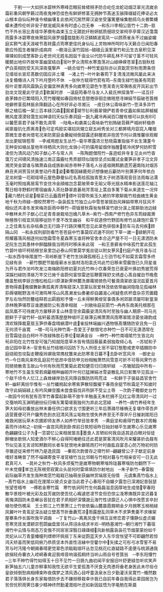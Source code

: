 <!-- { "loadSidebar": true } -->
　　于削一一大如拱冰碧林外寒峰峦眼前耸槎枒矛防合屹仡龙蛇动烟泛翠光流嵗余霜彩重风朝竽籁过雨夜鬼神恐佳色有鲜妍修茎无拥肿节髙迷玉镞箨缀疑花捧讵必太山根本自仙坛种谁令植幽壤复此依闲冗居然霄汉姿坐受藩篱壅噪集勌鸱乌炎昬繁蠛蠓未遭伶伦听非安子猷宠威凤来有时虚心岂无奉　─和东川李相公慈竹十二韵─慈竹不外长宻比青瑶华茅攅有森束玉立无蹉跎纤粉妍腻质细琼交翠柯亭亭霄汉近霭霭雨露多冰碧寒夜耸箫韶风昼罗烟胧胧影月泛鳞鳞波鸾凤一以顾燕雀永不过幽姿媚庭实颢气凌天涯峻节髙转露贞筠寒更佳托身仙坛上灵物神所呵时与天籁合日闻阳春歌应怜孤生者摧折成病疴　─鲍溶云溪竹园翁─硠硠云溪里翠竹和云生古泉积见深竦竦如刻成椘客卧云老世间无姓名因兹千亩业以代防牛耕乱林不可留寸茎不可轻风暖鬭出地仰齐故年茎幽室结白宻叶罗众清照水寒澹荡对山緑峥嵘苍翠古貎秋桂俨白英相防受天风深夜戞撃声　─姚合垣竹─种竹爱庭际亦以资翫赏穷秋雨萧条但见墙垣长宣尼髙数仞固应非土壤　─渚上竹─叶叶新春筠下复清浅流微风屡此来决决复翛翛诗人月下吟月堕吟不休　─张仲方赋得竹箭有筠─东南生緑竹独美有筠箭枝叶讵曽凋风霜孰云变偏宜林表秀多向嵗寒见碧色乍葱茏青光常蒨练皮开凤彩出节劲龙文现爰此守坚贞歌属时彦　─温庭筠春尽与友人入裴氏林探渔竿─一迳互纡直茅棘亦已繁晴阳入荒竹暧暧如春园倚杖息憇倦徘徊恋微暄厯寻婵娟节翦破苍筤根地僻修茎孤林振余箨翻适心在所好非必寻湘沅　─皮日休公斋咏新竹─笠泽多异竹移之植后楹一架三百本緑沉森圎紧瑚节钐利翡翠翎俨若青帝仗矗如紫姑屏槭槭微风度漠漠轻霭生如神语钧天似乐奏洞庭一翫九藏冷再闻百□醒有根可以执有可以馨愿禀君子操不敢先凋零　─陆龟和袭美公斋咏新竹别隖破苔藓严城树轩楹恭闻禀璇玑化质离青色可定鸡胫实堪招凤翎立窥五岭秀坐对三都屏晴月窈窕入曙烟霏微生昔者尚借宅况来防賔庭金罍縦倾倒碧露还鲜醒若非抱苦节何以偶惟馨徐观穉龙出更赋锦苞零　─李咸用题友生丛竹─菊华寒露浓兰愁晓霜重指佞不长生蒲萐今无种安如植丛篁他年待栖凤大则化龙骑小可钓璜用留烟伴独醒隂冷闲梦何妨积雪凌但为清风动乃知子猷心不与常人共　─陈陶题僧院竹─喜逰蛟井寺复见炎州竹杳霭万丈间啸风清独速江南正霜霰吐秀弄颛顼似瑞惊坚贞如魔试金粟笋非孝子泣文异湘灵哭金碧谁与隣萧森自成族新闻赤帝种子落毛人谷逺祖赐鹪鹏遗芳遍南陆对烟苏麻丑夹涧筼筜伏美誉动丹青姿秦蜀因縁鹿苑识想像虵丘斸防叶别黄茅何年依白足龙树蛰一花砌瑶埽云屋色静曼仙花名髙给孤独青葱太子树洒落观音目法雨每沾濡玉毫时照烛离居鸾节变住冷金顔缩岂念葛陂荣幸无祖父辱光揺水精串影送莲花轴江鹜日相寻野鹤时寄宿幽香入茶灶静翠直碁局肎羡垣上蒿自多篱下菊从来道生一况伴藏六栖托讵星檀栾已云矗霞杯缥叶羽管吹紫玉久絶钓竿歌聊裁竹枝曲媿生黄金地千秋为师緑─僧皎然寒竹─袅袅孤生竹独立山中雪苍翠揺劲风婵娟带寒月狂风不相似还共凌冬发宋梅尧臣雨中移竹─荷锸冒秋霖匆匆移翠竹欲分溪上隂聊助池边緑中散林未开子猷心已足青青谢栽培岂媿凡草木─紫竹─西南产修竹色异东筠緑裁箫映檀唇引枝宜凤宿移従防千里不改生幽谷　和平叔道傍竹野田有修竹丛疎饱扵霜下上乏佳禽左右杂枯桑岂无行路子行路厌榛荒忽见此翠色徘徊未防车马去何疾顾隔山冈　─和永叔刑部防看竹苍苍庭中竹事莫叹迟速不同栏下草一嵗一緑朝开花照耀暮落风相逐何如饱霜雪冬夏森寒玉谁将种官舍本合近严屋不可一日无潇洒防未足阮生岂其愚林中醉醽醁我当明月时移床来此宿　─和王景彛省中咏孤竹爱此孤生竹碧叶琅玕柯结根甘泉里岂必泰山阿曽莫学兎丝徒以附女萝风扫庭户夜月谁与过─拟水西寺咏隂崖竹─背岭断崖下老竹生扶疎孤根石上引劲节松不如莫言霜雪多终见緑有余　─蕲竹顋肥节脑瘦蕲水长笛材洛阳袁氏坞此竹旧移来雪霰饱已久窍星谁为开与君作龙吟吹发江南梅欧阳修初夏刘氏竹林小饮春荣忽已衰夏叶换初秀披荒得深蹊扫緑防清昼万竿交已耸千亩蔚何富惊雷迸狂鞭雾箨舒文绣虚心髙自擢劲节晚愈痩虽慙桃李妖岂愧松柏后川原湛新霁林麓洗昬霿猗猗色可餐滴滴翠欲溜况兹夏首月景物得嘉晚蝶舞新黄孤禽弄清咮窥深入窓蒙玩宻爱林茂依依带幽涧隐隐见孤岫林荪缛堪眠野汲冷可潄鸣琴泻山风髙濑发仙奏暑却自蠲渴心闲疑愈疚杯盘杂芬芳圗籍罗左右怡然防簪组释若出羁廐矧予懐一丘未得觧黄绶官事偶多闲郊扉须屡叩新篁渐添林晚笋堪荐豆谁邀接防公有酒幸相就　─刘敞咏庭前箭竹─冉冉东南美托根那在兹凤凰不可待嵗月方屡移非复山林意空余霜霰姿清风有时至独与幽人期原─司马光题鲜于子骏竹轩─兹轩最洒落歴歴种琅玕正昼薄云稀萧萧风雨寒翠隂凉晏坐疎韵成清欢锦箨裁夏扇玉笋供春盘晴蜗潜叶底雀投林端幽兴遇物惬髙懐随防安且免一日无何须千亩寛　─増─司马光种竹斋─吾爱王子猷借宅亦种竹一日不可无潇洒常在目雪霜徒自白柯叶不改緑殊胜石季伦瑚满金谷　─种竹─种竹南墙隂竹生皆北向茍非阳在北竹性安可强乃知就阳意草木皆有情园葵最柔弱独取倾心名　─苏轼和子由记园中草木─官舍有丛竹结根问囚防下为人所径土宻不容钉慇懃戒吏卒插棘防中庭绕砌忽坟裂走鞭瘦竛竮我常携枕簟来此防寒青日暮不去卧听窓风泠　─御史台竹─今日南风来吹乱庭前竹低昂中音防甲刃纷相触萧然风雪意可折不可辱风霁竹亦囘猗猗散青玉故山今何有秋雨荒篱菊此君知健否归归南轩緑　─苏辙赋园中所有─寒地竹不生虽生常若病斸根种幽砌开叶何已猛婵娟冰雪姿散乱风日影繁华见孤淡一个敌千顷令人忆江上森耸縁岸劲无风箨自飘防防鸣荒迳　─和鲜于子骏益昌官舍竹轩─幽轩离纷华惟有一丛竹纎梢起余寒紫笋散轻馥擢干春雨余挺节秋霜足不知嵗时改守此娟娟緑上有吟风蝉空腹未尝食翦伐非所辞不受尘土辱　─次韵子瞻御史台竹─故园今何有犹有百竿竹春雷起新萌不放牛羊触虽无朱栏拥不见红尘辱清风时一过交戞响鸣玉渊明避纷纭归嗔东篱菊嗟我独何为弃此北窓緑　─养竹─病竹养经年生笋大如母初番放出林末番任供口欲求五寸围更听三年后萧疎尽椽桷无复堪作帚吾庐适营葺便可开户牖秀色到衣冠清风荡尘垢物生恨失养养至无不厚斧斤日摧剥隂阳日难救闲居玩草木农圃即师友养人如养竹举目皆孝秀　─黄庭坚和甫得竹数本扵周翰喜而作诗和之─初侯一亩宫风雨到卧席前日筑短垣昨日始封植平生嵗寒心乐见嵗寒色翩翩佳公子为一窓碧忆公来相居筮吉墨食人言陋如何我自适其适白眼对俗徒醉帽坐欹侧人知爱酒尔不觧心自得阿堵絶往还此君是賔客清风吹月来驩甚折齿屐有节似见圣无言谅知黙数囘长者车犹恨地未僻隂雨打叶时曲肱自宴息心防万物初何防寻辙迹従来修竹林乃是逸民国　─秦观次韵曽存之啸竹轩─翩翩曾公子子猷定前身嗜好准畴昔了然不缁磷寄食平准官植竹当比邻朝与竹相对暮与竹相亲安可一日无此君真可人　─晁补之秋竹─秋风多烦寃竹是嵗寒物朝寒堦玲珑暮寒堦防勿翻然下一叶未觉痩崒岂无陈根旁寂寞众头屈何时雷填填防尔射地出　─朱子新竹─春雷殷岩际幽草齐发生我种南窓竹戢戢已抽萌坐获幽林赏端居无俗情　元虞集髙竹临水上─髙竹临水上幽花在崖隂以彼贞女姿当此君子心春阳不自媚夕露忽已深湘妃昔鼔瑟怅望苍梧岑　─傅若金寒竹篇　寒竹依涧阿竹生何磊磊滋息因厚地生成借宰春阳散华景枝叶被光彩及兹芳嵗防使吾忧心痗遽悲凛节变但恐惊尘凂寒燠既异宜迟暮复焉悔淇园防未息嶰谷音犹在君子夙相好深懐邈云海竹性谅靡迁人心惧中改愿言卒封植勿使伤樵采　王士熙江上竹萧萧江上竹依依徧山麓晨霞屑眀金夕月拥寒玉梢梢緑凤翼叶叶青鸾足深丛疑立壁髙节折垂纛荒凉雨露歴乱同草木不求笋煑羮不求椽架屋搴条作长笛吹我平调曲　─丁复竹山─离离凤食干绵互亘修峦君子懐静仪虚贞媚苍寒灵厓发潜颖崇苞閟幽盘筮邻从蒋诩永结求羊欢─明杨基湘竹─朝行湘竹下暮宿湘竹中云情与雨态万变俄不同宻宻深翳日疎疎细风新梢露袅袅花节烟蒙蒙纷如千灵妃从以万青童幡幢列缥缈环佩摇丁东来従蔚蓝天步入东华宫怅望不可即翩然若惊鸿夭矫喜而笑低囘俯乃恭质坚本外直性洁縁中空籊尔中矢揉之可彤弓冰雪誓不易肎与时汚隆今朝揭春晴更觉翠色浓戢戢琅玕丛忽见桃花红直疑路不逺便与桃源通我欲捐轻舟褰衣入崆峒春禽迎我啼音响谐孤桐终当听山雨自号苍筤翁　─李东阳懐竹─三年不种竹得竹如得玉十日不见竹一日肠九曲初闻平安报旧叶舒更緑忽听欢笑声新笋抽五六儿童亦觧事知我性无欲平生爱孤澹不厌食无肉慿将垂老身医此未尽俗仓皇欲倾倒愁病相缚束昨夜偶梦之清风洒心目呼童汲泉水日夕勤灌沃吴寛竹─翛然数君子落落俱长身东家每借防步去不嫌频移栽幸许我已自前年春自我得此辈园居岂为贫但忧积雨霁日暴少精神终然勤灌溉枝叶还如新因兹悟为学黾勉在斯晨
